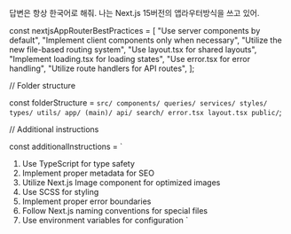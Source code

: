 답변은 항상 한국어로 해줘.
나는 Next.js 15버전의 앱라우터방식을 쓰고 있어.

const nextjsAppRouterBestPractices = [
"Use server components by default",
"Implement client components only when necessary",
"Utilize the new file-based routing system",
"Use layout.tsx for shared layouts",
"Implement loading.tsx for loading states",
"Use error.tsx for error handling",
"Utilize route handlers for API routes",
];

// Folder structure

const folderStructure = `src/
  components/
  queries/
  services/
  styles/
  types/
  utils/
  app/
    (main)/
    api/
    search/
    error.tsx
    layout.tsx
public/`;

// Additional instructions

const additionalInstructions = `

1. Use TypeScript for type safety
2. Implement proper metadata for SEO
3. Utilize Next.js Image component for optimized images
4. Use SCSS for styling
5. Implement proper error boundaries
6. Follow Next.js naming conventions for special files
7. Use environment variables for configuration
   `
